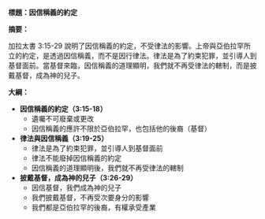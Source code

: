 **標題：因信稱義的約定**

**摘要：**

加拉太書 3:15-29 說明了因信稱義的約定，不受律法的影響。上帝與亞伯拉罕所立的約定，是透過因信稱義，而不是因行律法。律法是為了約束犯罪，並引導人到基督面前。當基督來臨，因信稱義的道理顯明，我們就不再受律法的轄制，而是披戴基督，成為神的兒子。

**大綱：**

* **因信稱義的約定（3:15-18）**
    * 遺囑不可廢棄或更改
    * 因信稱義的應許不限於亞伯拉罕，也包括他的後裔（基督）
* **律法與因信稱義（3:19-25）**
    * 律法是為了約束犯罪，並引導人到基督面前
    * 律法不能廢掉因信稱義的約定
    * 因信稱義的道理顯明後，我們就不再受律法的轄制
* **披戴基督，成為神的兒子（3:26-29）**
    * 因信基督，我們成為神的兒子
    * 我們披戴基督，不再受次要身分的影響
    * 我們都是亞伯拉罕的後裔，有權承受產業